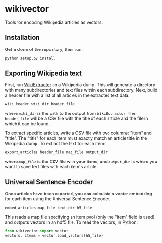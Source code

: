 # wikivector
Tools for encoding Wikipedia articles as vectors.

## Installation

Get a clone of the repository, then run:

```bash
python setup.py install
```

## Exporting Wikipedia text

First, run [WikiExtractor](https://github.com/attardi/wikiextractor)
on a Wikipedia dump. This will generate a directory with many 
subdirectories and text files within each subdirectory. Next, build 
a header file with a list of all articles in the extracted text data:

```bash
wiki_header wiki_dir header_file
```

where `wiki_dir` is the path to the output from `WikiExtractor`. 
The `header_file` will be a CSV file with the title of each article
and the file in which it can be found.

To extract specific articles, write a CSV file with two columns: "item"
and "title". The "title" for each item must exactly match an article
title in the Wikipedia dump. To extract the text for each item:

```bash
export_articles header_file map_file output_dir
```

where `map_file` is the CSV file with your items, and `output_dir` is
where you want to save text files with each item's article.

## Universal Sentence Encoder

Once articles have been exported, you can calculate a vector embedding
for each item using the Universal Sentence Encoder.

```bash
embed_articles map_file text_dir h5_file
```

This reads a map file specifying an item pool (only the "item" field is 
used) and outputs vectors in an hdf5 file. To read the vectors, in 
Python:

```python
from wikivector import vector
vectors, items = vector.load_vectors(h5_file)
```
